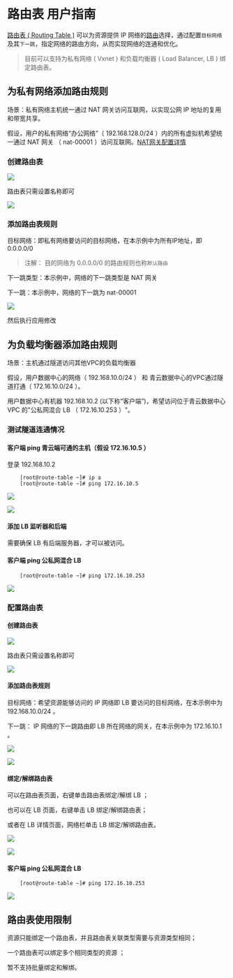 ---
---

# 路由表 用户指南

[路由表 ( Routing Table )](https://zh.wikipedia.org/wiki/%E8%B7%AF%E7%94%B1%E8%A1%A8) 可以为资源提供 IP 网络的[路由](https://www.ietf.org/rfc/rfc1812.txt)选择，通过配置`目标网络`及其`下一跳`，指定网络的路由方向，从而实现网络的连通和优化。

> 目前可以支持为私有网络 ( Vxnet ) 和负载均衡器 ( Load Balancer, LB ) 绑定路由表。

## 为私有网络添加路由规则

场景：私有网络主机统一通过 NAT 网关访问互联网，以实现公网 IP 地址的复用和带宽共享。

假设，用户的私有网络“办公网络”（ 192.168.128.0/24 ）内的所有虚拟机希望统一通过 NAT 网关 （ nat-00001 ）访问互联网。[NAT网关配置详情](https://docs.qingcloud.com/product/network/nat_gateway)

### 创建路由表

[![](../_images/index_route_table-1569402347158.jpg)](./_images/index_route_table.jpg)

路由表只需设置名称即可

[![](../_images/create_route_table-1569402347158.jpg)](./_images/create_route_table.jpg)

### 添加路由表规则

目标网络：即私有网络要访问的目标网络，在本示例中为所有IP地址，即 0.0.0.0/0

> 注解：  目的网络为 0.0.0.0/0 的路由规则也称`默认路由`

下一跳类型：本示例中，网络的下一跳类型是 NAT 网关

下一跳：本示例中，网络的下一跳为 nat-00001 

![](../_images/add_routetable_default-1569402347158.png)

然后执行应用修改

## 为负载均衡器添加路由规则

场景：主机通过隧道访问其他VPC的负载均衡器

假设，用户数据中心的网络（ 192.168.10.0/24 ） 和 青云数据中心的VPC通过隧道打通（ 172.16.10.0/24 ）。

用户数据中心有机器 192.168.10.2 (以下称“客户端”)，希望访问位于青云数据中心 VPC 的"公私网混合 LB （ 172.16.10.253 ）"。

### 测试隧道连通情况

#### 客户端 ping 青云端可通的主机（假设 172.16.10.5 ）

登录 192.168.10.2 

```
    [root@route-table ~]# ip a 
    [root@route-table ~]# ping 172.16.10.5
```

[![](../_images/ping_vpn_instance-1569402347158.jpg)](./_images/ping_vpn_instance.jpg)

[![](../_images/ping_vpn_instance2-1569402347158.jpg)](./_images/ping_vpn_instance2.jpg)

#### 添加 LB 监听器和后端

需要确保 LB 有后端服务器，才可以被访问。

#### 客户端 ping 公私网混合 LB 

```
    [root@route-table ~]# ping 172.16.10.253
```

[![](../_images/ping_vpn_lb1-1569402347158.jpg)](./_images/ping_vpn_lb1.jpg)

### 配置路由表

#### 创建路由表

[![](../../../../../qingcloud-product-docs/_content/product/network/_images/index_route_table.jpg)](./_images/index_route_table.jpg)

路由表只需设置名称即可

[![](../../../../../qingcloud-product-docs/_content/product/network/_images/create_route_table.jpg)](./_images/create_route_table.jpg)

#### 添加路由表规则

目标网络：希望资源能够访问的 IP 网络即 LB 要访问的目标网络，在本示例中为 192.168.10.0/24 。

下一跳： IP 网络的下一跳路由即 LB 所在网络的网关，在本示例中为 172.16.10.1 。

[![](../_images/add_route_table_rules-1569402347158.jpg)](./_images/add_route_table_rules.jpg)

[![](../_images/route_table_details2-1569402347159.jpg)](./_images/route_table_details2.jpg)

#### 绑定/解绑路由表

可以在路由表页面，右键单击路由表绑定/解绑 LB ；

也可以在 LB 页面，右键单击 LB 绑定/解绑路由表；

或者在 LB 详情页面，网络栏单击 LB 绑定/解绑路由表。

[![](../_images/crm_service_loadbalancer-1569402347159.jpg)](./_images/crm_service_loadbalancer.jpg)

[![](../_images/lb_associate_route_table-1569402347159.jpg)](./_images/lb_associate_route_table.jpg)

#### 客户端 ping 公私网混合 LB

```
    [root@route-table ~]# ping 172.16.10.253
```

[![](../_images/ping_vpn_lb2-1569402347159.jpg)](./_images/ping_vpn_lb2.jpg)

## 路由表使用限制

资源只能绑定一个路由表，并且路由表关联类型需要与资源类型相同；

一个路由表可以绑定多个相同类型的资源 ；

暂不支持批量绑定和解绑。